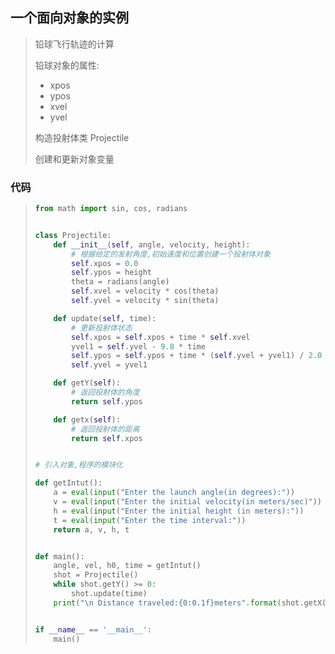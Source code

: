 ##  一个面向对象的实例

> 铅球飞行轨迹的计算
>
> 铅球对象的属性: 
>
> - xpos
> - ypos
> - xvel
> - yvel
>
> 构造投射体类 Projectile
>
> 创建和更新对象变量

### 代码

> ```python
> from math import sin, cos, radians
>
>
> class Projectile:
>     def __init__(self, angle, velocity, height):
>         # 根据给定的发射角度,初始速度和位置创建一个投射体对象
>         self.xpos = 0.0
>         self.ypos = height
>         theta = radians(angle)
>         self.xvel = velocity * cos(theta)
>         self.yvel = velocity * sin(theta)
>
>     def update(self, time):
>         # 更新投射体状态
>         self.xpos = self.xpos + time * self.xvel
>         yvel1 = self.yvel - 9.8 * time
>         self.ypos = self.ypos + time * (self.yvel + yvel1) / 2.0
>         self.yvel = yvel1
>
>     def getY(self):
>         # 返回投射体的角度
>         return self.ypos
>
>     def getx(self):
>         # 返回投射体的距离
>         return self.xpos
>
>
> # 引入对象,程序的模块化
>
> def getIntut():
>     a = eval(input("Enter the launch angle(in degrees):"))
>     v = eval(input("Enter the initial velocity(in meters/sec)"))
>     h = eval(input("Enter the initial height (in meters):"))
>     t = eval(input("Enter the time interval:"))
>     return a, v, h, t
>
>
> def main():
>     angle, vel, h0, time = getIntut()
>     shot = Projectile()
>     while shot.getY() >= 0:
>         shot.update(time)
>     print("\n Distance traveled:{0:0.1f}meters".format(shot.getX()))
>
>
> if __name__ == '__main__':
>     main()
> ```
>
> 